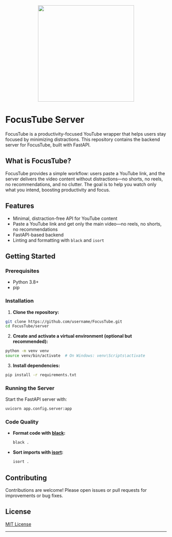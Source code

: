 <div align="center">
  <img src="https://raw.githubusercontent.com/drona-gyawali/My-Github-Assest/refs/heads/main/dumps/focusTube.png" width="300" />
</div>


# FocusTube Server

FocusTube is a productivity-focused YouTube wrapper that helps users stay focused by minimizing distractions. This repository contains the backend server for FocusTube, built with FastAPI.

## What is FocusTube?

FocusTube provides a simple workflow: users paste a YouTube link, and the server delivers the video content without distractions—no shorts, no reels, no recommendations, and no clutter. The goal is to help you watch only what you intend, boosting productivity and focus.

## Features

- Minimal, distraction-free API for YouTube content
- Paste a YouTube link and get only the main video—no reels, no shorts, no recommendations
- FastAPI-based backend
- Linting and formatting with `black` and `isort`

## Getting Started

### Prerequisites

- Python 3.8+
- pip

### Installation

1. **Clone the repository:**
  ```bash
  git clone https://github.com/username/FocusTube.git
  cd FocusTube/server
  ```

2. **Create and activate a virtual environment (optional but recommended):**
  ```bash
  python -m venv venv
  source venv/bin/activate  # On Windows: venv\Scripts\activate
  ```

3. **Install dependencies:**
  ```bash
  pip install -r requirements.txt
  ```

### Running the Server

Start the FastAPI server with:

```bash
uvicorn app.config.server:app
```

### Code Quality

- **Format code with [black](https://black.readthedocs.io/en/stable/):**
  ```bash
  black .
  ```
- **Sort imports with [isort](https://pycqa.github.io/isort/):**
  ```bash
  isort .
  ```

## Contributing

Contributions are welcome! Please open issues or pull requests for improvements or bug fixes.

## License

[MIT License](LICENSE)

---
